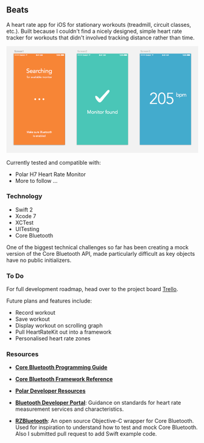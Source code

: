 ## Beats

A heart rate app for iOS for stationary workouts (treadmill, circuit classes, etc.). Built because I couldn't find a nicely designed, simple heart rate tracker for workouts that didn't involved tracking distance rather than time.

![screenshot](./Design/screens.png)

Currently tested and compatible with:
* Polar H7 Heart Rate Monitor
* More to follow ...

### Technology
* Swift 2
* Xcode 7
* XCTest
* UITesting
* Core Bluetooth

One of the biggest technical challenges so far has been creating a mock version of the Core Bluetooth API, made particularly difficult as key objects have no public initializers.

### To Do
For full development roadmap, head over to the project board [Trello](https://trello.com/b/PrwzpYqY/beats).

Future plans and features include:

* Record workout
* Save workout
* Display workout on scrolling graph
* Pull HeartRateKit out into a framework
* Personalised heart rate zones

### Resources
* [**Core Bluetooth Programming Guide**](https://developer.apple.com/library/ios/documentation/NetworkingInternetWeb/Conceptual/CoreBluetooth_concepts/AboutCoreBluetooth/Introduction.html)

* [**Core Bluetooth Framework Reference**](https://developer.apple.com/library/ios/documentation/CoreBluetooth/Reference/CoreBluetooth_Framework/index.html#//apple_ref/doc/uid/TP40011295)

* [**Polar Developer Resources**](http://developer.polar.com/wiki/H6_and_H7_Heart_rate_sensors)

* [**Bluetooth Developer Portal**](https://developer.bluetooth.org/gatt/services/Pages/ServiceViewer.aspx?u=org.bluetooth.service.heart_rate.xml): Guidance on standards for heart rate measurement services and characteristics.

* [**RZBluetooth**](https://github.com/Raizlabs/RZBluetooth): An open source Objective-C wrapper for Core Bluetooth. Used for inspiration to understand how to test and mock Core Bluetooth. Also I submitted pull request to add Swift example code.
